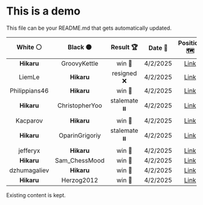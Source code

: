 # This is a demo

This file can be your README.md that gets automatically updated.

<!--START_SECTION:chessStats-->
<!-- Automatically generated with https://github.com/Balastrong/chess-stats-action -->

| White ⚪ | Black ⚫ | Result 🏆 | Date 📅 | Position 🗺️ |
|:---:|:---:|:---:|:---:|:---:|
| **Hikaru** | GroovyKettle | win 🥇 | 4/2/2025 | <a href="http://www.ee.unb.ca/cgi-bin/tervo/fen.pl?select=r7/4R3/3P2p1/6kb/2PKP1np/8/P1P3P1/5R2 b - - 0 47">Link</a> |
| LiemLe | **Hikaru** | resigned ❌ | 4/2/2025 | <a href="http://www.ee.unb.ca/cgi-bin/tervo/fen.pl?select=8/8/4B2p/2K3p1/6P1/p4k2/P7/8 b - - 5 63">Link</a> |
| Philippians46 | **Hikaru** | win 🥇 | 4/2/2025 | <a href="http://www.ee.unb.ca/cgi-bin/tervo/fen.pl?select=8/7p/5kp1/1b2p3/4P3/pn5P/5KB1/8 w - - 0 43">Link</a> |
| **Hikaru** | ChristopherYoo | stalemate ⏸️ | 4/2/2025 | <a href="http://www.ee.unb.ca/cgi-bin/tervo/fen.pl?select=K7/P7/6k1/8/8/8/1rp5/8 w - - 0 68">Link</a> |
| Kacparov | **Hikaru** | win 🥇 | 4/2/2025 | <a href="http://www.ee.unb.ca/cgi-bin/tervo/fen.pl?select=8/3P1p2/6p1/p3n3/P1K1k1P1/8/8/8 w - - 2 62">Link</a> |
| **Hikaru** | OparinGrigoriy | stalemate ⏸️ | 4/2/2025 | <a href="http://www.ee.unb.ca/cgi-bin/tervo/fen.pl?select=8/p7/8/8/8/k7/p7/K7 w - - 2 66">Link</a> |
| jefferyx | **Hikaru** | win 🥇 | 4/2/2025 | <a href="http://www.ee.unb.ca/cgi-bin/tervo/fen.pl?select=3rk3/R4R2/1p2rb2/1Pp3p1/2P3Pp/B4P1P/3p4/3K4 w - - 4 47">Link</a> |
| **Hikaru** | Sam_ChessMood | win 🥇 | 4/2/2025 | <a href="http://www.ee.unb.ca/cgi-bin/tervo/fen.pl?select=2krr3/1p1R2Q1/1q3p2/8/2P1P1P1/7P/p1P5/K2R4 b - - 1 32">Link</a> |
| dzhumagaliev | **Hikaru** | win 🥇 | 4/2/2025 | <a href="http://www.ee.unb.ca/cgi-bin/tervo/fen.pl?select=8/1p5r/p5p1/5k2/1P6/2P2NK1/4n3/2R5 w - - 4 58">Link</a> |
| **Hikaru** | Herzog2012 | win 🥇 | 4/2/2025 | <a href="http://www.ee.unb.ca/cgi-bin/tervo/fen.pl?select=1r6/5p2/8/1p6/1PkR1B2/4P3/8/4K3 b - - 4 37">Link</a> |

<!--END_SECTION:chessStats-->

Existing content is kept.
